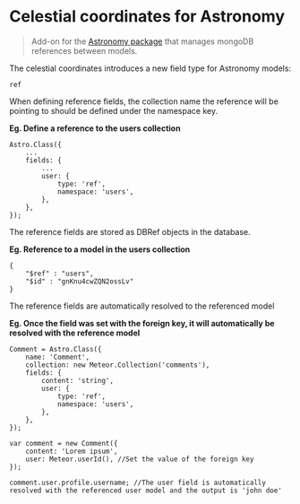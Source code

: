 # Celestial coordinates for Astronomy

> Add-on for the [Astronomy package](https://github.com/jagi/meteor-astronomy) that manages mongoDB references between models.

The celestial coordinates introduces a new field type for Astronomy models: 

	ref

When defining reference fields, the collection name the reference will be pointing to should be defined under the namespace key.

**Eg. Define a reference to the users collection**

	Astro.Class({
		...
		fields: {
			...
			user: {
				type: 'ref',
				namespace: 'users',
			},
		},
	});

The reference fields are stored as DBRef objects in the database.
	
**Eg. Reference to a model in the users collection**

	{
        "$ref" : "users",
        "$id" : "gnKnu4cwZQN2ossLv"
    }

The reference fields are automatically resolved to the referenced model

**Eg. Once the field was set with the foreign key, it will automatically be resolved with the reference model**

	Comment = Astro.Class({
		name: 'Comment',
		collection: new Meteor.Collection('comments'),
		fields: {
			content: 'string',
			user: {
				type: 'ref',
				namespace: 'users',
			},
		},
	});

	var comment = new Comment({
		content: 'Lorem ipsum',
		user: Meteor.userId(), //Set the value of the foreign key
	});

	comment.user.profile.username; //The user field is automatically resolved with the referenced user model and the output is 'john doe'

